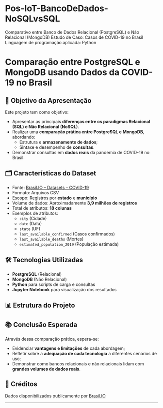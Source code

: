 # Pos-IoT-BancoDeDados-NoSQLvsSQL
Comparativo entre Banco de Dados Relacional (PostgreSQL) e Não Relacional (MongoDB)​  Estudo de Caso: Casos de COVID-19 no Brasil​  Linguagem de programação aplicada: Python

# Comparação entre PostgreSQL e MongoDB usando Dados da COVID-19 no Brasil

## 🎯 Objetivo da Apresentação

Este projeto tem como objetivo:

- Apresentar as principais **diferenças entre os paradigmas Relacional (SQL) e Não Relacional (NoSQL)**.
- Realizar uma **comparação prática entre PostgreSQL e MongoDB**, abordando:
  - Estrutura e **armazenamento de dados**;
  - Sintaxe e desempenho de **consultas**.
- Demonstrar consultas em **dados reais** da pandemia de COVID-19 no Brasil.

## 🗂️ Características do Dataset

- Fonte: [Brasil.IO – Datasets – COVID-19](https://brasil.io/dataset/covid19/caso/)
- Formato: Arquivos CSV
- Escopo: Registros por **estado** e **município**
- Volume de dados: Aproximadamente **3,9 milhões de registros**
- Total de atributos: **18 colunas**
- Exemplos de atributos:
  - `city` (Cidade)
  - `date` (Data)
  - `state` (UF)
  - `last_available_confirmed` (Casos confirmados)
  - `last_available_deaths` (Mortes)
  - `estimated_population_2019` (População estimada)

## 🛠️ Tecnologias Utilizadas

- **PostgreSQL** (Relacional)
- **MongoDB** (Não Relacional)
- **Python** para scripts de carga e consultas
- **Jupyter Notebook** para visualização dos resultados

## 📊 Estrutura do Projeto

## 📚 Conclusão Esperada

Através dessa comparação prática, espera-se:

- Evidenciar **vantagens e limitações** de cada abordagem;
- Refletir sobre a **adequação de cada tecnologia** a diferentes cenários de uso;
- Demonstrar como bancos relacionais e não relacionais lidam com **grandes volumes de dados reais**.

## 📌 Créditos

Dados disponibilizados publicamente por [Brasil.IO](https://brasil.io)

---
